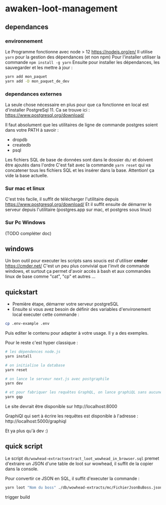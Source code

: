 # awaken-loot-management

## dependances

### environnement

Le Programme fonctionne avec node > 12 https://nodejs.org/en/
Il utilise `yarn` pour la gestion des dépendances (et non npm)
Pour l'installer utiliser la commande `npm install -g yarn`
Ensuite pour installer les dépendances, les sauvegarder et les mettre à jour :

```bash
yarn add mon_paquet
yarn add -D mon_paquet_de_dev
```

### dependances externes

La seule chose nécessaire en plus pour que ca fonctionne en local est d'installer PostgreSql 11.
Ca se trouve ici : https://www.postgresql.org/download/

Il faut absolument que les utilitaires de ligne de commande postgres soient dans votre PATH à savoir :

- dropdb
- createdb
- psql

Les fichiers SQL de base de données sont dans le dossier `db/` et doivent être ajoutés dans l'ordre
C'est fait avec la commande `yarn reset` qui va concatener tous les fichiers SQL et les insérer dans la base. Attention! ça vide la base actuelle.

### Sur mac et linux

C'est très facile, il suffit de télécharger l'utilitaire depuis https://www.postgresql.org/download/
Et il suffit ensuite de démarrer le serveur depuis l'utilitaire (postgres.app sur mac, et postgres sous linux)

### Sur Pc Windows

(TODO compléter doc)

## windows

Un bon outil pour executer les scripts sans soucis est d'utiliser **cmder** https://cmder.net/
C'est un peu plus convivial que l'invit de commande windows, et surtout ça permet d'avoir accès à bash et aux commandes linux de base comme "cat", "cp" et autres ...

## quickstart

- Première étape, démarrer votre serveur postgreSQL
- Ensuite si vous avez besoin de définir des variables d'environement local executer cette commande :

```bash
cp .env-example .env
```

Puis editer le contenu pour adapter à votre usage. Il y a des exemples.

Pour le reste c'est hyper classique :

```bash
# les dépendences node.js
yarn install

# on initialise la database
yarn reset

# on lance le serveur next.js avec postgraphile
yarn dev

# et pour fabriquer les requêtes GraphQL, on lance graphiQL sans aucune restriction d'accès
yarn gqp
```

Le site devrait être disponible sur http://localhost:8000

GraphiQl qui sert à écrire les requêtes est disponible à l'adresse : http://localhost:5000/graphiql

Et ya plus qu'à dev :)

## quick script

Le script `db/wowhead-extractsextract_loot_wowhead_in_browser.sql` premet d'extraire un JSON d'une table de loot sur wowhead, il suffit de la copier dans la console.

Pour convertir ce JSON en SQL, il suffit d'executer la commande :

```bash
yarn loot "Nom du boss" ./db/wowhead-extracts/mc/FichierJsonBuBoss.json
```

trigger build
